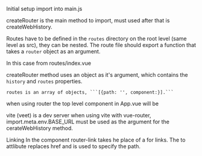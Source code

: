 Initial setup
  import into main.js

  createRouter is the main method to import, must used after that is createWebHistory.

  Routes have to be defined in the `routes` directory on the root level (same level as src), they can be nested. The route file should export a function that takes a `router` object as an argument.

  In this case from routes/index.vue

  createRouter method uses an object as it's argument, which contains the `history` and `routes` properties.

    routes is an array of objects, ```[{path: '', component:}].```

  when using router the top level component in App.vue will be <router-view/>

  vite (veet) is a dev server 
when using vite with vue-router, import.meta.env.BASE_URL must be used as the argument for the cerateWebHistory method.

Linking
 In the component router-link takes he place of a for links. The to attlibute replaces href and is used to specify the path.







